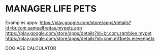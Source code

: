 # MANAGER LIFE PETS

Examples apps:
https://play.google.com/store/apps/details?id=br.com.samuelfreitas.mypets.app
https://play.google.com/store/apps/details?id=br.com.zambiee.mypet
https://play.google.com/store/apps/details?id=com.m11pets.elevenpets

DOG AGE CALCULATOR
